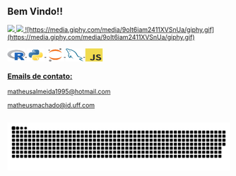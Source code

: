 ## Bem Vindo!!
 
 <div>
  <a href="https://github.com/MatheusMachado57">
  <img height="180em" src="https://github-readme-stats.vercel.app/api?username=MatheusMachado57&show_icons=true&theme=dracula&include_all_commits=true&count_private=true"/>
  <img height="180em" src="https://github-readme-stats.vercel.app/api/top-langs/?username=MatheusMachado57&layout=compact&langs_count=16&theme=dracula"/>
   ![https://media.giphy.com/media/9oIt6iam2411XVSnUa/giphy.gif](https://media.giphy.com/media/9oIt6iam2411XVSnUa/giphy.gif) 
<div>
 

 
<div style="display: inline_block"><br>
  <img align="center" alt="MM-R" height="30" width="40" src="https://raw.githubusercontent.com/devicons/devicon/master/icons/r/r-original.svg">
  <img align="center" alt="MM-Python" height="30" width="40" src="https://raw.githubusercontent.com/devicons/devicon/master/icons/python/python-original.svg">
  <img align="center" alt="MM-Jupyter" height="30" width="40" src="https://raw.githubusercontent.com/devicons/devicon/master/icons/jupyter/jupyter-original.svg">
  <img align="center" alt="MM-SQL" height="30" width="40" src="https://raw.githubusercontent.com/devicons/devicon/master/icons/mysql/mysql-original.svg">
  <img align="center" alt="MM-JS" height="30" width="40" src="https://raw.githubusercontent.com/devicons/devicon/master/icons/javascript/javascript-original.svg">
</div>
 
  ### Emails de contato:
  
  matheusalmeida1995@hotmail.com
 
  matheusmachado@id.uff.com
 
 </div>
 
  ##

<div>
  
  ![Snake animation](https://github.com/MatheusMachado57/MatheusMachado57/blob/output/github-contribution-grid-snake.svg)
  
 </div>
